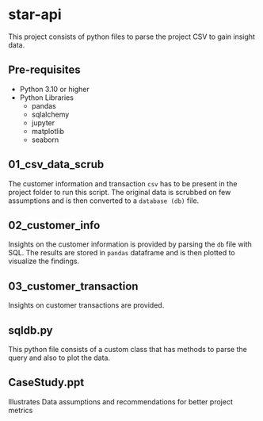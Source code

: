 # star-api

This project consists of python files to parse the project CSV to gain insight data.

## Pre-requisites

- Python 3.10 or higher
- Python Libraries
  - pandas
  - sqlalchemy
  - jupyter
  - matplotlib
  - seaborn

## 01_csv_data_scrub

The customer information and transaction `csv` has to be present in the project folder to run this script. The original data is scrubbed on few assumptions and is then converted to a `database (db)` file.

## 02_customer_info

Insights on the customer information is provided by parsing the `db` file with SQL. The results are stored in `pandas` dataframe and is then plotted to visualize the findings.

## 03_customer_transaction

Insights on customer transactions are provided.

## sqldb.py

This python file consists of a custom class that has methods to parse the query and also to plot the data.

## CaseStudy.ppt

Illustrates Data assumptions and recommendations for better project metrics

